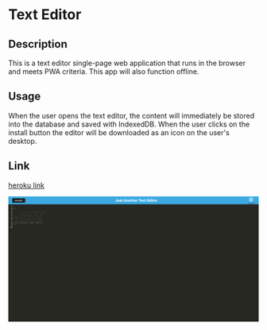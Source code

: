 # Text Editor

## Description

This is a text editor single-page web application that runs in the browser and meets PWA criteria. This app will also function offline.  


## Usage

When the user opens the text editor, the content will immediately be stored into the database and saved with IndexedDB. When the user clicks on the install button the editor will be downloaded as an icon on the user's desktop.

## Link

[heroku link](https://damp-island-98922.herokuapp.com/)

![screenshot](./images/J-A-T-E.png)